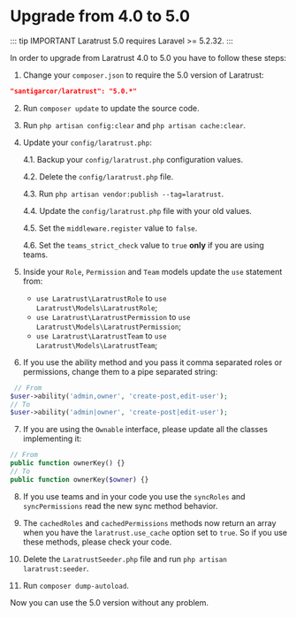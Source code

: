 # Upgrade from 4.0 to 5.0

::: tip IMPORTANT
Laratrust 5.0 requires Laravel >= 5.2.32.
:::

In order to upgrade from Laratrust 4.0 to 5.0 you have to follow these steps:

1. Change your `composer.json` to require the 5.0 version of Laratrust:
```json
"santigarcor/laratrust": "5.0.*"
```

2. Run `composer update` to update the source code.

3. Run `php artisan config:clear` and `php artisan cache:clear`.

4. Update your `config/laratrust.php`:

    4.1. Backup your `config/laratrust.php` configuration values.

    4.2. Delete the `config/laratrust.php` file.

    4.3. Run `php artisan vendor:publish --tag=laratrust`.

    4.4. Update the `config/laratrust.php` file with your old values.

    4.5. Set the `middleware.register` value to `false`.

    4.6. Set the `teams_strict_check` value to `true` **only** if you are using teams.

5. Inside your `Role`, `Permission` and `Team` models update the `use` statement from:

    - `use Laratrust\LaratrustRole` to `use Laratrust\Models\LaratrustRole`;
    - `use Laratrust\LaratrustPermission` to `use Laratrust\Models\LaratrustPermission`;
    - `use Laratrust\LaratrustTeam` to `use Laratrust\Models\LaratrustTeam`;

6. If you use the ability method and you pass it comma separated roles or permissions, change them to a pipe separated string:

```php
 // From
$user->ability('admin,owner', 'create-post,edit-user');
// To
$user->ability('admin|owner', 'create-post|edit-user');
```

7. If you are using the `Ownable` interface, please update all the classes implementing it:

```php
// From
public function ownerKey() {}
// To
public function ownerKey($owner) {}
```

8. If you use teams and in your code you use the `syncRoles` and `syncPermissions` read the new <docs-link to="/usage/concepts.html#new-sync-behavior">sync method behavior</docs-link>.

9. The `cachedRoles` and `cachedPermissions` methods now return an array when you have the `laratrust.use_cache` option set to `true`. So if you use these methods, please check your code.

10. Delete the `LaratrustSeeder.php` file and run `php artisan laratrust:seeder`.

11. Run `composer dump-autoload`.

Now you can use the 5.0 version without any problem.

